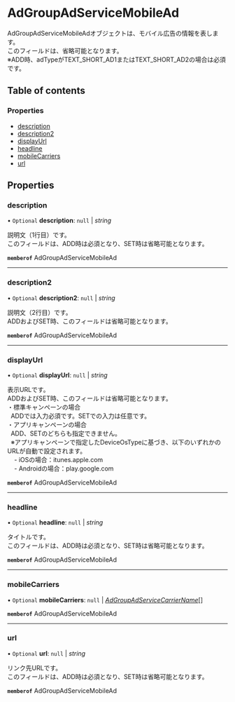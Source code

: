 # AdGroupAdServiceMobileAd


<div lang=\"ja\"> AdGroupAdServiceMobileAdオブジェクトは、モバイル広告の情報を表します。<br> このフィールドは、省略可能となります。<br> ※ADD時、adTypeがTEXT_SHORT_AD1またはTEXT_SHORT_AD2の場合は必須です。 </div> 

## Table of contents

### Properties

- [description](adgroupadservicemobilead.md#description)
- [description2](adgroupadservicemobilead.md#description2)
- [displayUrl](adgroupadservicemobilead.md#displayurl)
- [headline](adgroupadservicemobilead.md#headline)
- [mobileCarriers](adgroupadservicemobilead.md#mobilecarriers)
- [url](adgroupadservicemobilead.md#url)

## Properties

### description

• `Optional` **description**: ``null`` \| *string*

<div lang=\"ja\"> 説明文（1行目）です。<br> このフィールドは、ADD時は必須となり、SET時は省略可能となります。 </div> 

**`memberof`** AdGroupAdServiceMobileAd

___

### description2

• `Optional` **description2**: ``null`` \| *string*

<div lang=\"ja\"> 説明文（2行目）です。<br> ADDおよびSET時、このフィールドは省略可能となります。 </div> 

**`memberof`** AdGroupAdServiceMobileAd

___

### displayUrl

• `Optional` **displayUrl**: ``null`` \| *string*

<div lang=\"ja\"> 表示URLです。<br> ADDおよびSET時、このフィールドは省略可能となります。<br> ・標準キャンペーンの場合<br> &nbsp;&nbsp;ADDでは入力必須です。SETでの入力は任意です。<br> ・アプリキャンペーンの場合<br> &nbsp;&nbsp;ADD、SETのどちらも指定できません。<br> &nbsp;&nbsp;※アプリキャンペーンで指定したDeviceOsTypeに基づき、以下のいずれかのURLが自動で設定されます。<br> &nbsp;&nbsp;&nbsp;&nbsp;- iOSの場合：itunes.apple.com<br> &nbsp;&nbsp;&nbsp;&nbsp;- Androidの場合：play.google.com<br> </div> 

**`memberof`** AdGroupAdServiceMobileAd

___

### headline

• `Optional` **headline**: ``null`` \| *string*

<div lang=\"ja\"> タイトルです。<br> このフィールドは、ADD時は必須となり、SET時は省略可能となります。 </div> 

**`memberof`** AdGroupAdServiceMobileAd

___

### mobileCarriers

• `Optional` **mobileCarriers**: ``null`` \| [*AdGroupAdServiceCarrierName*](./enums/adgroupadservicecarriername.md)[]

**`memberof`** AdGroupAdServiceMobileAd

___

### url

• `Optional` **url**: ``null`` \| *string*

<div lang=\"ja\"> リンク先URLです。<br> このフィールドは、ADD時は必須となり、SET時は省略可能となります。 </div> 

**`memberof`** AdGroupAdServiceMobileAd
